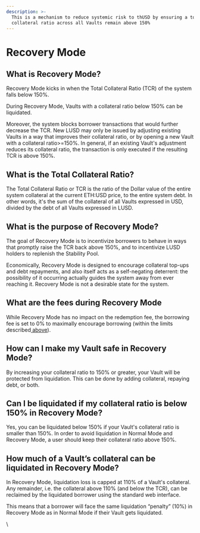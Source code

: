 ```yaml
---
description: >-
  This is a mechanism to reduce systemic risk to thUSD by ensuring a total
  collateral ratio across all Vaults remain above 150%
---
```


# Recovery Mode

## What is Recovery Mode?

Recovery Mode kicks in when the Total Collateral Ratio (TCR) of the system falls below 150%.

During Recovery Mode, Vaults with a collateral ratio below 150% can be liquidated.

Moreover, the system blocks borrower transactions that would further decrease the TCR. New LUSD may only be issued by adjusting existing Vaults in a way that improves their collateral ratio, or by opening a new Vault with a collateral ratio>=150%. In general, if an existing Vault's adjustment reduces its collateral ratio, the transaction is only executed if the resulting TCR is above 150%.

## What is the Total Collateral Ratio?

The Total Collateral Ratio or TCR is the ratio of the Dollar value of the entire system collateral at the current ETH:USD price, to the entire system debt. In other words, it's the sum of the collateral of all Vaults expressed in USD, divided by the debt of all Vaults expressed in LUSD.

## What is the purpose of Recovery Mode?

The goal of Recovery Mode is to incentivize borrowers to behave in ways that promptly raise the TCR back above 150%, and to incentivize LUSD holders to replenish the Stability Pool.

Economically, Recovery Mode is designed to encourage collateral top-ups and debt repayments, and also itself acts as a self-negating deterrent: the possibility of it occurring actually guides the system away from ever reaching it. Recovery Mode is not a desirable state for the system.

## What are the fees during Recovery Mode

While Recovery Mode has no impact on the redemption fee, the borrowing fee is set to 0% to maximally encourage borrowing (within the limits described[ above](https://docs.liquity.org/faq/recovery-mode#what-is-recovery-mode)).

## How can I make my Vault safe in Recovery Mode?

By increasing your collateral ratio to 150% or greater, your Vault will be protected from liquidation. This can be done by adding collateral, repaying debt, or both.

## Can I be liquidated if my collateral ratio is below 150% in Recovery Mode?

Yes, you can be liquidated below 150% if your Vault's collateral ratio is smaller than 150%. In order to avoid liquidation in Normal Mode and Recovery Mode, a user should keep their collateral ratio above 150%.

## How much of a Vault’s collateral can be liquidated in Recovery Mode?

In Recovery Mode, liquidation loss is capped at 110% of a Vault's collateral. Any remainder, i.e. the collateral above 110% (and below the TCR), can be reclaimed by the liquidated borrower using the standard web interface.

This means that a borrower will face the same liquidation “penalty” (10%) in Recovery Mode as in Normal Mode if their Vault gets liquidated.

\
